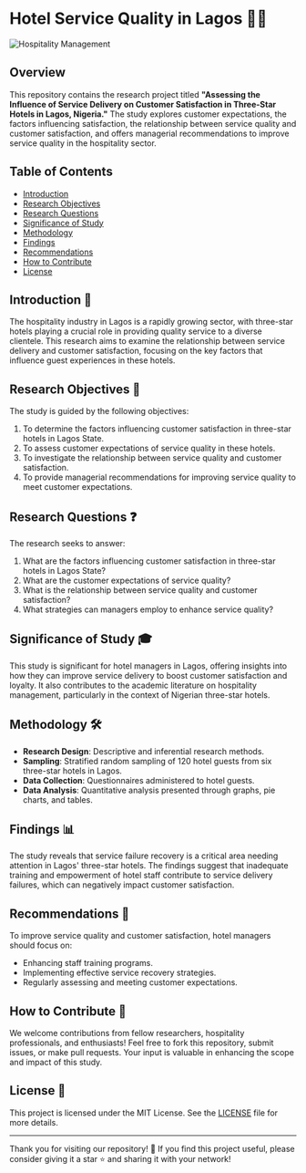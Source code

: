# Hotel Service Quality in Lagos 🏨✨

![Hospitality Management](https://www.google.com/url?sa=i&url=https%3A%2F%2Fbeta-computers.com%2Fhotel-management%2F&psig=AOvVaw3cvr49ApwY3uLFeeL9lRz4&ust=1723567283932000&source=images&cd=vfe&opi=89978449&ved=0CBEQjRxqFwoTCKDl5tjy74cDFQAAAAAdAAAAABAE)

## Overview
This repository contains the research project titled **"Assessing the Influence of Service Delivery on Customer Satisfaction in Three-Star Hotels in Lagos, Nigeria."** The study explores customer expectations, the factors influencing satisfaction, the relationship between service quality and customer satisfaction, and offers managerial recommendations to improve service quality in the hospitality sector.

## Table of Contents
- [Introduction](#introduction)
- [Research Objectives](#research-objectives)
- [Research Questions](#research-questions)
- [Significance of Study](#significance-of-study)
- [Methodology](#methodology)
- [Findings](#findings)
- [Recommendations](#recommendations)
- [How to Contribute](#how-to-contribute)
- [License](#license)

## Introduction 📖
The hospitality industry in Lagos is a rapidly growing sector, with three-star hotels playing a crucial role in providing quality service to a diverse clientele. This research aims to examine the relationship between service delivery and customer satisfaction, focusing on the key factors that influence guest experiences in these hotels.

## Research Objectives 🎯
The study is guided by the following objectives:
1. To determine the factors influencing customer satisfaction in three-star hotels in Lagos State.
2. To assess customer expectations of service quality in these hotels.
3. To investigate the relationship between service quality and customer satisfaction.
4. To provide managerial recommendations for improving service quality to meet customer expectations.

## Research Questions ❓
The research seeks to answer:
1. What are the factors influencing customer satisfaction in three-star hotels in Lagos State?
2. What are the customer expectations of service quality?
3. What is the relationship between service quality and customer satisfaction?
4. What strategies can managers employ to enhance service quality?

## Significance of Study 🎓
This study is significant for hotel managers in Lagos, offering insights into how they can improve service delivery to boost customer satisfaction and loyalty. It also contributes to the academic literature on hospitality management, particularly in the context of Nigerian three-star hotels.

## Methodology 🛠️
- **Research Design**: Descriptive and inferential research methods.
- **Sampling**: Stratified random sampling of 120 hotel guests from six three-star hotels in Lagos.
- **Data Collection**: Questionnaires administered to hotel guests.
- **Data Analysis**: Quantitative analysis presented through graphs, pie charts, and tables.

## Findings 📊
The study reveals that service failure recovery is a critical area needing attention in Lagos' three-star hotels. The findings suggest that inadequate training and empowerment of hotel staff contribute to service delivery failures, which can negatively impact customer satisfaction.

## Recommendations 📝
To improve service quality and customer satisfaction, hotel managers should focus on:
- Enhancing staff training programs.
- Implementing effective service recovery strategies.
- Regularly assessing and meeting customer expectations.

## How to Contribute 🤝
We welcome contributions from fellow researchers, hospitality professionals, and enthusiasts! Feel free to fork this repository, submit issues, or make pull requests. Your input is valuable in enhancing the scope and impact of this study.

## License 📜
This project is licensed under the MIT License. See the [LICENSE](LICENSE) file for more details.

---

Thank you for visiting our repository! 🌟 If you find this project useful, please consider giving it a star ⭐ and sharing it with your network!
